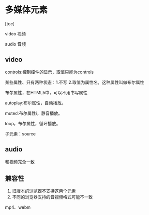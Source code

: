 # 多媒体元素

[toc]

video 视频

audio 音频

## video

controls:控制控件的显示，取值只能为controls

某些属性、只有两种状态：1.不写  2.取值为属性名，这种属性叫做布尔属性

布尔属性，在HTML5中，可以不用书写属性

autoplay:布尔属性，自动播放。

muted:布尔属性i，静音播放。

loop，布尔属性，循环播放。

子元素：source

## audio

和视频完全一致

## 兼容性

1. 旧版本的浏览器不支持这两个元素
2. 不同的浏览器支持的音视频格式可能不一致

mp4、webm